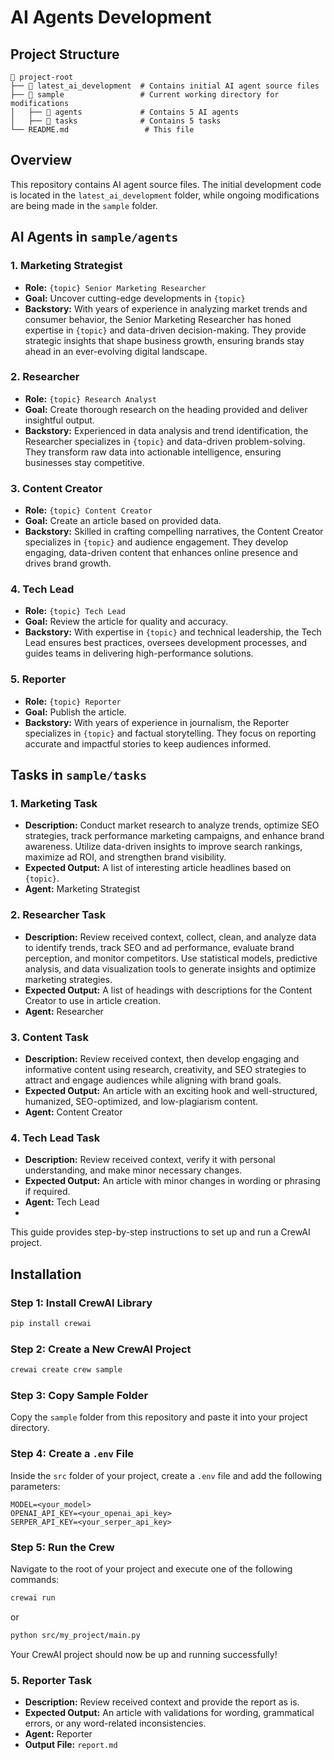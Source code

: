 # AI Agents Development

## Project Structure

```
📂 project-root
├── 📂 latest_ai_development  # Contains initial AI agent source files
├── 📂 sample                 # Current working directory for modifications
│   ├── 📂 agents             # Contains 5 AI agents
│   ├── 📂 tasks              # Contains 5 tasks
└── README.md                 # This file
```

## Overview
This repository contains AI agent source files. The initial development code is located in the `latest_ai_development` folder, while ongoing modifications are being made in the `sample` folder.

## AI Agents in `sample/agents`

### 1. Marketing Strategist
- **Role:** `{topic} Senior Marketing Researcher`
- **Goal:** Uncover cutting-edge developments in `{topic}`
- **Backstory:** With years of experience in analyzing market trends and consumer behavior, the Senior Marketing Researcher has honed expertise in `{topic}` and data-driven decision-making. They provide strategic insights that shape business growth, ensuring brands stay ahead in an ever-evolving digital landscape.

### 2. Researcher
- **Role:** `{topic} Research Analyst`
- **Goal:** Create thorough research on the heading provided and deliver insightful output.
- **Backstory:** Experienced in data analysis and trend identification, the Researcher specializes in `{topic}` and data-driven problem-solving. They transform raw data into actionable intelligence, ensuring businesses stay competitive.

### 3. Content Creator
- **Role:** `{topic} Content Creator`
- **Goal:** Create an article based on provided data.
- **Backstory:** Skilled in crafting compelling narratives, the Content Creator specializes in `{topic}` and audience engagement. They develop engaging, data-driven content that enhances online presence and drives brand growth.

### 4. Tech Lead
- **Role:** `{topic} Tech Lead`
- **Goal:** Review the article for quality and accuracy.
- **Backstory:** With expertise in `{topic}` and technical leadership, the Tech Lead ensures best practices, oversees development processes, and guides teams in delivering high-performance solutions.

### 5. Reporter
- **Role:** `{topic} Reporter`
- **Goal:** Publish the article.
- **Backstory:** With years of experience in journalism, the Reporter specializes in `{topic}` and factual storytelling. They focus on reporting accurate and impactful stories to keep audiences informed.

## Tasks in `sample/tasks`

### 1. Marketing Task
- **Description:** Conduct market research to analyze trends, optimize SEO strategies, track performance marketing campaigns, and enhance brand awareness. Utilize data-driven insights to improve search rankings, maximize ad ROI, and strengthen brand visibility.
- **Expected Output:** A list of interesting article headlines based on `{topic}`.
- **Agent:** Marketing Strategist

### 2. Researcher Task
- **Description:** Review received context, collect, clean, and analyze data to identify trends, track SEO and ad performance, evaluate brand perception, and monitor competitors. Use statistical models, predictive analysis, and data visualization tools to generate insights and optimize marketing strategies.
- **Expected Output:** A list of headings with descriptions for the Content Creator to use in article creation.
- **Agent:** Researcher

### 3. Content Task
- **Description:** Review received context, then develop engaging and informative content using research, creativity, and SEO strategies to attract and engage audiences while aligning with brand goals.
- **Expected Output:** An article with an exciting hook and well-structured, humanized, SEO-optimized, and low-plagiarism content.
- **Agent:** Content Creator

### 4. Tech Lead Task
- **Description:** Review received context, verify it with personal understanding, and make minor necessary changes.
- **Expected Output:** An article with minor changes in wording or phrasing if required.
- **Agent:** Tech Lead
- 


This guide provides step-by-step instructions to set up and run a CrewAI project.

## Installation

### Step 1: Install CrewAI Library

```sh
pip install crewai
```

### Step 2: Create a New CrewAI Project

```sh
crewai create crew sample
```

### Step 3: Copy Sample Folder
Copy the `sample` folder from this repository and paste it into your project directory.

### Step 4: Create a `.env` File
Inside the `src` folder of your project, create a `.env` file and add the following parameters:

```
MODEL=<your_model>
OPENAI_API_KEY=<your_openai_api_key>
SERPER_API_KEY=<your_serper_api_key>
```

### Step 5: Run the Crew
Navigate to the root of your project and execute one of the following commands:

```sh
crewai run
```

or

```sh
python src/my_project/main.py
```

Your CrewAI project should now be up and running successfully!



### 5. Reporter Task
- **Description:** Review received context and provide the report as is.
- **Expected Output:** An article with validations for wording, grammatical errors, or any word-related inconsistencies.
- **Agent:** Reporter
- **Output File:** `report.md`
